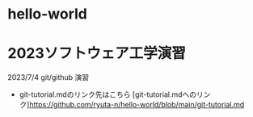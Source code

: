# hello-world
# 2023ソフトウェア工学演習
2023/7/4
git/github 演習

- git-tutorial.mdのリンク先はこちら
 [git-tutorial.mdへのリンク]https://github.com/ryuta-n/hello-world/blob/main/git-tutorial.md